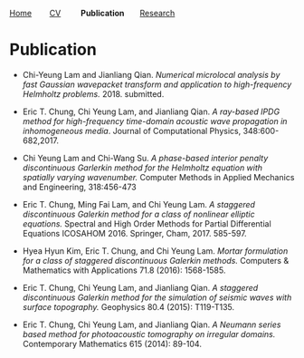 [Home](index.md) &nbsp; &nbsp; &nbsp; &nbsp;[CV](cv.md) &nbsp; &nbsp; &nbsp; &nbsp; **Publication**&nbsp; &nbsp; &nbsp; &nbsp;[Research](research.md)

# Publication
* Chi-Yeung Lam and Jianliang Qian. *Numerical microlocal analysis by fast Gaussian wavepacket transform and application to high-frequency Helmholtz problems.* 2018. submitted.

* Eric T. Chung, Chi Yeung Lam, and Jianliang Qian. *A ray-based IPDG method for high-frequency time-domain acoustic wave propagation in inhomogeneous media*. Journal of Computational Physics, 348:600-682,2017.

* Chi Yeung Lam and Chi-Wang Su. *A phase-based interior penalty discontinuous Garlerkin method for the Helmholtz equation with spatially varying wavenumber.* Computer Methods in Applied Mechanics and Engineering, 318:456-473

* Eric T. Chung, Ming Fai Lam, and Chi Yeung Lam. *A staggered discontinuous Galerkin method for a class of nonlinear elliptic equations.* Spectral and High Order Methods for Partial Differential Equations ICOSAHOM 2016. Springer, Cham, 2017. 585-597.

* Hyea Hyun Kim, Eric T. Chung, and Chi Yeung Lam. *Mortar formulation for a class of staggered discontinuous Galerkin methods.* Computers & Mathematics with Applications 71.8 (2016): 1568-1585.

* Eric T. Chung, Chi Yeung Lam, and Jianliang Qian. *A staggered discontinuous Galerkin method for the simulation of seismic waves with surface topography.* Geophysics 80.4 (2015): T119-T135.

* Eric T. Chung, Chi Yeung Lam, and Jianliang Qian. *A Neumann series based method for photoacoustic tomography on irregular domains.* Contemporary Mathematics 615 (2014): 89-104.
